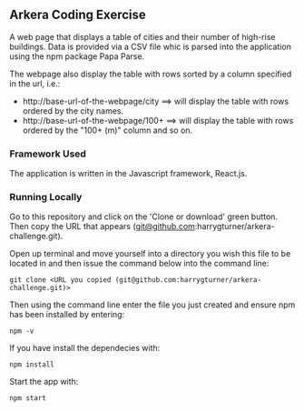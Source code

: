 ## Arkera Coding Exercise

A web page that displays a table of cities and their number of high-rise buildings. Data is provided via a CSV file whic is parsed into the application using the npm package Papa Parse. 

The webpage also display the table with rows sorted by a column specified in the url, i.e.:
- http://base-url-of-the-webpage/city ==> will display the table with rows ordered by the
city names.
- http://base-url-of-the-webpage/100+ ==> will display the table with rows ordered by the
"100+ (m)" column and so on.

### Framework Used 

The application is written in the Javascript framework, React.js.

### Running Locally

Go to this repository and click on the 'Clone or download' green button. Then copy the URL that appears (git@github.com:harrygturner/arkera-challenge.git). 

Open up terminal and move yourself into a directory you wish this file to be located in and then issue the command below into the command line:

`git clone <URL you copied (git@github.com:harrygturner/arkera-challenge.git)>`

Then using the command line enter the file you just created and ensure npm has been installed by entering:

`npm -v`

If you have install the dependecies with:

`npm install`

Start the app with:

`npm start`
